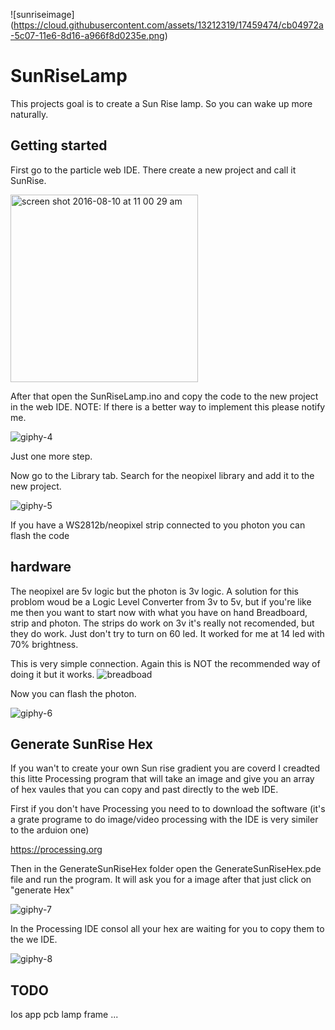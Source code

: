 
![sunriseimage]
(https://cloud.githubusercontent.com/assets/13212319/17459474/cb04972a-5c07-11e6-8d16-a966f8d0235e.png)

# SunRiseLamp
This projects goal is to create a Sun Rise lamp. So you can wake up more naturally.

## Getting started 

First go to the particle web IDE. There create a new project and call it SunRise.

<img width="300" alt="screen shot 2016-08-10 at 11 00 29 am" src="https://cloud.githubusercontent.com/assets/13212319/17558915/3b67c142-5eea-11e6-83aa-3cfd603c193e.png">

After that open the SunRiseLamp.ino and copy the code to the new project in the web IDE.   NOTE: If there is a better way to implement this please notify me.


![giphy-4](https://cloud.githubusercontent.com/assets/13212319/17559402/1aeb3ece-5eec-11e6-87eb-8d5da6d47a61.gif)

Just one more step.

Now go to the Library tab. Search for the neopixel library and add it to the new project. 

![giphy-5](https://cloud.githubusercontent.com/assets/13212319/17560024/689d8756-5eee-11e6-9831-14239eefb488.gif)

 If you have a WS2812b/neopixel strip connected to you photon you can flash the code
 
 




## hardware

The neopixel are 5v logic but the photon is 3v logic. A solution for this problom woud be a Logic Level Converter  from 3v to 5v, but if you're like me then you want to start now with what you have on hand Breadboard, strip and photon. The strips do work on 3v it's really not recomended, but they do work. Just don't try to turn on 60 led. It worked for me at 14 led with 70%  brightness. 

This is very simple connection. Again this is NOT the recommended way of doing it but it works. 
![breadboad](https://cloud.githubusercontent.com/assets/13212319/17562271/1a82aa9c-5ef8-11e6-8340-d7e90686b70f.jpg)

Now you can flash the photon.

![giphy-6](https://cloud.githubusercontent.com/assets/13212319/17564354/2f8e4dfc-5f01-11e6-9fc7-504189bbd58d.gif)

## Generate SunRise Hex

If you wan't to create your own Sun rise gradient you are coverd I creadted this litte Processing program that will take an image and give you an array of hex vaules that you can copy and past directly to the web IDE.

First if you don't have Processing you need to to download the software (it's a grate programe to do image/video processing with the IDE is very similer to the arduion one) 

https://processing.org

Then in the GenerateSunRiseHex folder open the GenerateSunRiseHex.pde file and run the program. It will ask you for a image after that just click on "generate Hex" 

![giphy-7](https://cloud.githubusercontent.com/assets/13212319/17565992/9ff5d03c-5f07-11e6-8c4a-3a7f8ebba7a8.gif)

In the Processing IDE consol all your hex are waiting for you to copy them to the we IDE.

![giphy-8](https://cloud.githubusercontent.com/assets/13212319/17569569/cbc4d8ac-5f16-11e6-9814-3e20d45e3520.gif)

## TODO 

 Ios app
 pcb
 lamp frame
 ...
 




